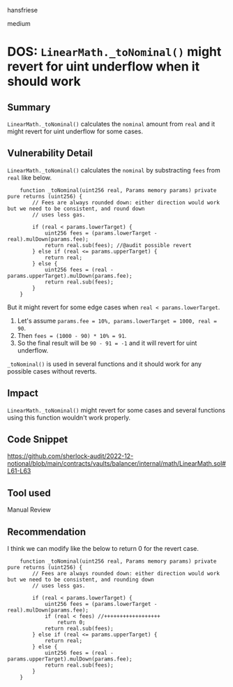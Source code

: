 hansfriese

medium

# DOS: `LinearMath._toNominal()` might revert for uint underflow when it should work



## Summary
`LinearMath._toNominal()` calculates the `nominal` amount from `real` and it might revert for uint underflow for some cases.

## Vulnerability Detail
`LinearMath._toNominal()` calculates the `nominal` by substracting  `fees` from `real` like below.

```solidity
    function _toNominal(uint256 real, Params memory params) private pure returns (uint256) {
        // Fees are always rounded down: either direction would work but we need to be consistent, and round down
        // uses less gas.

        if (real < params.lowerTarget) {
            uint256 fees = (params.lowerTarget - real).mulDown(params.fee);
            return real.sub(fees); //@audit possible revert
        } else if (real <= params.upperTarget) {
            return real;
        } else {
            uint256 fees = (real - params.upperTarget).mulDown(params.fee);
            return real.sub(fees);
        }
    }
```

But it might revert for some edge cases when `real < params.lowerTarget`.

1. Let's assume `params.fee = 10%, params.lowerTarget = 1000, real = 90`.
2. Then `fees = (1000 - 90) * 10% = 91`.
3. So the final result will be `90 - 91 = -1` and it will revert for uint underflow.

`_toNominal()` is used in several functions and it should work for any possible cases without reverts.

## Impact
`LinearMath._toNominal()` might revert for some cases and several functions using this function wouldn't work properly.

## Code Snippet
https://github.com/sherlock-audit/2022-12-notional/blob/main/contracts/vaults/balancer/internal/math/LinearMath.sol#L61-L63

## Tool used
Manual Review

## Recommendation
I think we can modify like the below to return 0 for the revert case.

```solidity
    function _toNominal(uint256 real, Params memory params) private pure returns (uint256) {
        // Fees are always rounded down: either direction would work but we need to be consistent, and rounding down
        // uses less gas.

        if (real < params.lowerTarget) {
            uint256 fees = (params.lowerTarget - real).mulDown(params.fee);
            if (real < fees) //++++++++++++++++++
                return 0;
            return real.sub(fees);
        } else if (real <= params.upperTarget) {
            return real;
        } else {
            uint256 fees = (real - params.upperTarget).mulDown(params.fee);
            return real.sub(fees);
        }
    }
```
